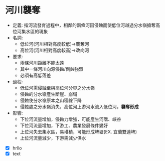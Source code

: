 # 河川襲奪

- 定義: 指河流發育過程中，相鄰的兩條河因侵蝕而使低位河越過分水嶺搶奪高位河集水區的現象
- 名詞: 
	- 低位河(河川相對高度較低)->襲奪河
	- 高位河(河川相對高度較高)->改向河
- 要求: 
	- 兩條河川距離不能太遠
	- 其中一條河川向源侵蝕/側蝕強烈
	- 必須有高低落差
- 過程: 
	- 低位河需侵蝕至與高位河分界之分水嶺
	- 侵蝕的分水嶺產生斷崖、崩塌
	- 侵蝕使分水嶺原本之山稜線下降
	- 侵蝕處之分水嶺消失，高位河上游河水流入低位河，**襲奪形成**
- 影響: 
	- 下位河流量增加，侵蝕力增強，可能產生河階、峽谷
	- 下位河流量增加，下游工、農業發展條件變好
	- 上位河失去集水區，易堆積，可能形成埤塘(EX. 宜蘭雙連埤)
	- 上位河流量減少，下游需減少供水
- [x] hrllo
- [x] text